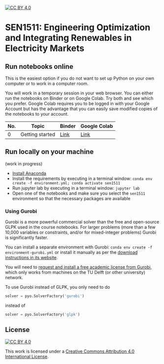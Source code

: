 [cc-by]: http://creativecommons.org/licenses/by/4.0/
[cc-by-image]: https://i.creativecommons.org/l/by/4.0/88x31.png
[cc-by-shield]: https://img.shields.io/badge/License-CC%20BY%204.0-lightgrey.svg
[![CC BY 4.0][cc-by-shield]][cc-by]

# SEN1511: Engineering Optimization and Integrating Renewables in Electricity Markets

## Run notebooks online

This is the easiest option if you do not want to set up Python on your own computer or to work in a computer room.

You will work in a temporary session in your web browser. You can either run the notebooks on Binder or on Google Colab. Try both and see which you prefer. Google Colab requires you to be logged in with your Google Account but has the advantage that you can easily save modified copies of the notebooks to your account.

| No. | Topic | Binder | Google Colab |
|---|---|---|---|
| 0 | Getting started | [Link](https://mybinder.org/v2/gh/sjpfenninger/sen1511/HEAD?labpath=0%20-%20Getting%20started.ipynb) | [Link](https://colab.research.google.com/github/sjpfenninger/sen1511/blob/main/0%20-%20Getting%20started.ipynb)|

## Run locally on your machine

(work in progress)

* [Install Anaconda](https://docs.anaconda.com/anaconda/install/)
* Install the requirements by executing in a terminal window: `conda env create -f environment.yml; conda activate sen1511`
* Run jupyter lab by executing in a terminal window: `jupyter lab`
* Open one of the notebooks and make sure you select the `sen1511` environment so that the necessary packages are available

### Using Gurobi

Gurobi is a more powerful commercial solver than the free and open-source GLPK used in the course notebooks. For larger problems (more than a few 10,000 variables or constraints, and/or for mixed-integer problems) Gurobi is significantly faster.

You can install a separate environment with Gurobi: `conda env create -f environment-gurobi.yml` or install it manually as per the [download instructions in its website](https://www.gurobi.com/).

You will need to [request and install a free academic license from Gurobi](https://www.gurobi.com/downloads/end-user-license-agreement-academic/), which only works from machines on the TU Delft (or other university) network.

To use Gurobi instead of GLPK, you only need to do

```python
solver = pyo.SolverFactory('gurobi')
```

instead of

```python
solver = pyo.SolverFactory('glpk')
```

## License

[![CC BY 4.0][cc-by-image]][cc-by]

This work is licensed under a [Creative Commons Attribution 4.0 International License][cc-by].
